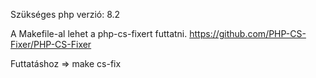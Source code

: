 Szükséges php verzió: 8.2

A Makefile-al lehet a php-cs-fixert futtatni.
https://github.com/PHP-CS-Fixer/PHP-CS-Fixer

Futtatáshoz => make cs-fix

